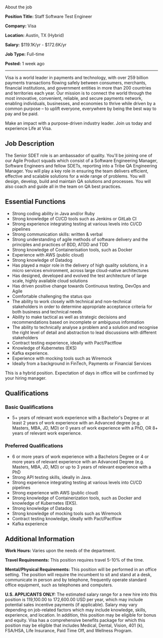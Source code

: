 About the job

**Position Title:** Staff Software Test Engineer

**Company:** Visa

**Location:** Austin, TX (Hybrid)

**Salary:** $119.1K/yr - $172.6K/yr

**Job Type:** Full-time

**Posted:** 1 week ago

---

Visa is a world leader in payments and technology, with over 259 billion payments transactions flowing safely between consumers, merchants, financial institutions, and government entities in more than 200 countries and territories each year. Our mission is to connect the world through the most innovative, convenient, reliable, and secure payments network, enabling individuals, businesses, and economies to thrive while driven by a common purpose – to uplift everyone, everywhere by being the best way to pay and be paid.

Make an impact with a purpose-driven industry leader. Join us today and experience Life at Visa.

## Job Description

The Senior SDET role is an ambassador of quality. You'll be joining one of our Agile Product squads which consist of a Software Engineering Manager, Software Engineers and fellow SDETs, reporting into a Tribe QA Engineering Manager. You will play a key role in ensuring the team delivers efficient, effective and scalable solutions for a wide range of problems. You will design, develop, build and maintain QA solutions and processes. You will also coach and guide all in the team on QA best practices.

## Essential Functions

- Strong coding ability in Java and/or Ruby
- Strong knowledge of CI/CD tools such as Jenkins or GitLab CI
- Strong experience integrating testing at various levels into CI/CD pipelines
- Strong communication skills: written & verbal
- Strong understanding of agile methods of software delivery and the principles and practices of BDD, ATDD and TDD
- Strong knowledge of Containerisation tools, such as Docker
- Experience with AWS (public cloud)
- Strong knowledge of Datadog
- Has played a major role in the delivery of high quality solutions, in a micro services environment, across large cloud-native architectures
- Has designed, developed and evolved the test architecture of large scale, highly available cloud solutions
- Has driven positive change towards Continuous testing, DevOps and Agile
- Comfortable challenging the status quo
- The ability to work closely with technical and non-technical stakeholders in order to determine appropriate acceptance criteria for both business and technical needs
- Ability to make tactical as well as strategic decisions and recommendations based on incomplete or ambiguous information
- The ability to technically analyse a problem and a solution and recognise the right level of detail and abstraction to lead discussions with different stakeholders
- Contract testing experience, ideally with Pact/Pactflow
- Knowledge of Kubernetes (EKS)
- Kafka experience.
- Experience with mocking tools such as Wiremock
- Ideally from a background in FinTech, Payments or Financial Services

This is a hybrid position. Expectation of days in office will be confirmed by your hiring manager.

## Qualifications

### Basic Qualifications

- 5+ years of relevant work experience with a Bachelor's Degree or at least 2 years of work experience with an Advanced degree (e.g. Masters, MBA, JD, MD) or 0 years of work experience with a PhD, OR 8+ years of relevant work experience.

### Preferred Qualifications

- 6 or more years of work experience with a Bachelors Degree or 4 or more years of relevant experience with an Advanced Degree (e.g. Masters, MBA, JD, MD) or up to 3 years of relevant experience with a PhD
- Strong API testing skills, ideally in Java.
- Strong experience integrating testing at various levels into CI/CD pipelines
- Strong experience with AWS (public cloud)
- Strong knowledge of Containerization tools, such as Docker and knowledge of Kubernetes (EKS).
- Strong knowledge of Datadog
- Strong knowledge of mocking tools such as Wiremock
- Contract testing knowledge, ideally with Pact/Pactflow
- Kafka experience

## Additional Information

**Work Hours:** Varies upon the needs of the department.

**Travel Requirements:** This position requires travel 5-10% of the time.

**Mental/Physical Requirements:** This position will be performed in an office setting. The position will require the incumbent to sit and stand at a desk, communicate in person and by telephone, frequently operate standard office equipment, such as telephones and computers.

**U.S. APPLICANTS ONLY:** The estimated salary range for a new hire into this position is 119,100.00 to 172,600.00 USD per year, which may include potential sales incentive payments (if applicable). Salary may vary depending on job-related factors which may include knowledge, skills, experience, and location. In addition, this position may be eligible for bonus and equity. Visa has a comprehensive benefits package for which this position may be eligible that includes Medical, Dental, Vision, 401 (k), FSA/HSA, Life Insurance, Paid Time Off, and Wellness Program.

